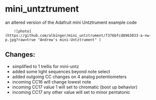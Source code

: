 # mini_untztrument
an altered version of the Adafruit mini Untztrument example code

        ![photo](https://github.com/albinger/mini_untztrument/f376bfcd8963033-a-nw-p.jpg?raw=true "Andrew's mini-Untztrument" )
      
## Changes:

* simplified to 1 trellis for mini-untz
* added some light sequences beyond note select
* added outgoing CC changes on 4 analog potentiometers
* incoming CC16 will change lowest note
* incoming CC17 value 1 will set to chromatic (boot up behavior)
* incoming CC17 any other value will set to minor pentatonic
